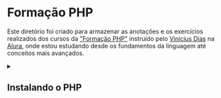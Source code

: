 # Formação PHP

Este diretório foi criado para armazenar as anotações e os exercícios realizados dos cursos da <a href="https://cursos.alura.com.br/formacao-linguagem-php">"Formação PHP"</a> instruído pelo <a href="https://cursos.alura.com.br/user/cviniciussdias">Vinicius Dias</a> na <a href="https://www.alura.com.br">Alura</a>, onde estou estudando desde os fundamentos da linguagem até conceitos mais avançados.

<details>
  <summary>
    <h2> Instalando o PHP </h2>
  </summary>
  
  - Para executar um código em PHP o seu interpretador precisa ser instalado antes
  - Site para download do PHP é: https://www.php.net/downloads.php
  - Adicione a pasta PHP na variável de ambiente PATH (Caso esteja utilizando Windows)
  - Renomeie o arquivo <code>php.ini-development</code> para <code>php.ini</code>
  - Após instalação abre um terminal e digite o comando: php -v(Se exibir a versão do PHP é porque a instalação foi realizada com sucesso)

  **OBS: Em todas as plataformas ainda existe a possibilidade de você baixar o código fonte do PHP e compilá-lo em sua máquina. 
  Isso te dá um controle maior sobre quais extensões do PHP estarão habilitadas, em qual diretório os arquivos ficarão, dentre outras vantagens. 
  Por ser um processo relativamente complicado e propenso a erros, recomendo que você conheça essa abordagem quando já estiver mais confiante com 
  a linguagem para não perder o foco agora no início.**

</details>




